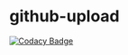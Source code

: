 # github-upload

[![Codacy Badge](https://api.codacy.com/project/badge/Grade/4398eb1104ef4348a90282aedd02eeaa)](https://app.codacy.com/gh/Smrutthi/github-upload?utm_source=github.com&utm_medium=referral&utm_content=Smrutthi/github-upload&utm_campaign=Badge_Grade_Settings)
